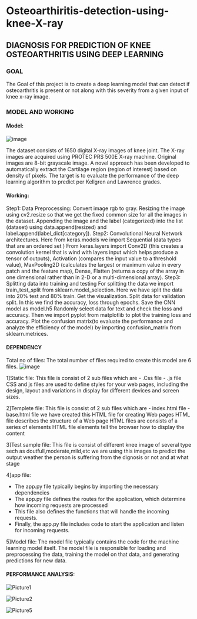 # Osteoarthiritis-detection-using-knee-X-ray
## DIAGNOSIS FOR PREDICTION OF KNEE OSTEOARTHRITIS USING DEEP LEARNING

### GOAL
The Goal of this project is to create a deep learning model that can detect if osteoarthritis 
is present or not along with this severity from a given  input of knee x-ray image.

### MODEL AND WORKING

#### Model:
![image](https://github.com/autesakshi/EditREADME/assets/96119061/92faa2bc-e657-4502-8216-9e7b133d157b)

The dataset consists of 1650 digital X-ray images of knee joint. The X-ray images are acquired using PROTEC PRS 500E X-ray machine. 
Original images are 8-bit grayscale image.  A novel approach has been developed to automatically extract the Cartilage region 
(region of interest) based on density of pixels. The target is to evaluate the performance of the deep learning algorithm to predict
per Kellgren and Lawrence grades.

#### Working:
Step1: Data Preprocessing: 
Convert image rgb to gray. 
Resizing the image using cv2.resize so that we get the fixed common size for all the images in the dataset.
Appending the image and the label (categorized) into the list (dataset) using data.append(resized) and label.append(label_dict[category]).
Step2: Convolutional Neural Network architectures.
Here from keras.models we import Sequential (data types that are an ordered set )
 From keras.layers import Conv2D (this creates a convolution kernel that is wind with layers input which helps produce a tensor of outputs), Activation (compares the input value to a threshold value), MaxPooling2D (calculates the largest or maximum value in every patch and the feature map), Dense, Flatten (returns a copy of the array in one dimensional rather than in 2-D or a multi-dimensional array).
Step3: Splitting data into training and testing
For splitting the data we import train_test_split from sklearn.model_selection.
Here we have split the data into 20% test and 80% train.
Get the visualization.
Split data for validation split.
In this we find the accuracy, loss through epochs.
Save the CNN model as model.h5
Randomly select data for text and check the loss and accuracy.
Then we import pyplot from matplotlib to plot the training loss and accuracy.
Plot the confusion matrix(to evaluate the performance and analyze the efficiency of the model) by importing confusion_matrix from sklearn.metrices.


#### DEPENDENCY
Total no of files: The total number of files required to create this model are 6 files.
![image](https://github.com/autesakshi/EditREADME/assets/96119061/b7012d28-4404-4e7a-8e27-238146b8222d)

1]Static file:
This file is consist of 2 sub files which are 
          - .Css file
          - .js file
CSS and js files are used to define styles for your web pages, including the design, layout and variations 
in display for different devices and screen sizes.

2]Templete file:
This file is consist of 2 sub files which are 
          - index.html file
          - base.html file
we have created this HTML file for creating Web pages
HTML file describes the structure of a Web page
HTML files are consists of a series of elements
HTML file elements tell the browser how to display the content

3]Test sample file:
This file is consist of different knee image of several type sech as doutfull,moderate,mild,etc 
we are using this images to predict the output weather the person is suffering from the dignosis or not
and at what stage

4]app file:
* The app.py file typically begins by importing the necessary dependencies
* The app.py file defines the routes for the application, which determine how incoming requests are processed
* This file also defines the functions that will handle the incoming requests.
* Finally, the app.py file includes code to start the application and listen for incoming requests. 

5]Model file:
The model file typically contains the code for the machine learning model itself. The model file is responsible 
for loading and preprocessing the data, training the model on that data, and generating predictions for new data.

#### PERFORMANCE ANALYSIS:
![Picture1](https://github.com/autesakshi/Osteoarthiritis-detection-using-knee-X-ray/assets/96119061/db626211-6f55-4c5d-9c68-904744712e03)

![Picture2](https://github.com/autesakshi/Osteoarthiritis-detection-using-knee-X-ray/assets/96119061/72ca25cd-954c-4710-99e6-d3e1d4cd914d)

![Picture5](https://github.com/autesakshi/Osteoarthiritis-detection-using-knee-X-ray/assets/96119061/7d0cbe1e-ccf7-4244-8534-f2ea4ba7d72e)




